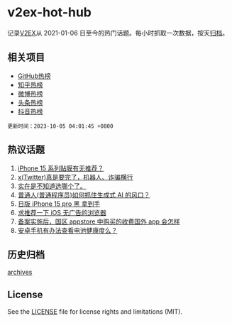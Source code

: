 # v2ex-hot-hub

 记录[V2EX](https://www.v2ex.com/)从 2021-01-06 日至今的热门话题。每小时抓取一次数据，按天[归档](archives)。
 
 ## 相关项目

- [GitHub热榜](https://github.com/it985/github-hot-hub)
- [知乎热榜](https://github.com/it985/zhihu-hot-hub)
- [微博热榜](https://github.com/it985/weibo-hot-hub)
- [头条热榜](https://github.com/it985/toutiao-hot-hub)
- [抖音热榜](https://github.com/it985/douyin-hot-hub)


 `更新时间：2023-10-05 04:01:45 +0800`

## 热议话题

1. [iPhone 15 系列贴膜有无推荐？](https://www.v2ex.com/t/978877)
1. [x(Twitter)真是要完了，机器人、诈骗横行](https://www.v2ex.com/t/978821)
1. [实在是不知道选哪个了。](https://www.v2ex.com/t/978880)
1. [普通人(普通程序员)如何抓住生成式 AI 的风口？](https://www.v2ex.com/t/978888)
1. [日版 iPhone 15 pro 黑 拿到手](https://www.v2ex.com/t/978819)
1. [求推荐一下 iOS 无广告的浏览器](https://www.v2ex.com/t/978813)
1. [备案实施后，国区 appstore 中购买的收费国外 app 会怎样](https://www.v2ex.com/t/978943)
1. [安卓手机有办法查看电池健康度么？](https://www.v2ex.com/t/978836)

## 历史归档

[archives](archives)

## License

See the [LICENSE](LICENSE) file for license rights and limitations (MIT).
